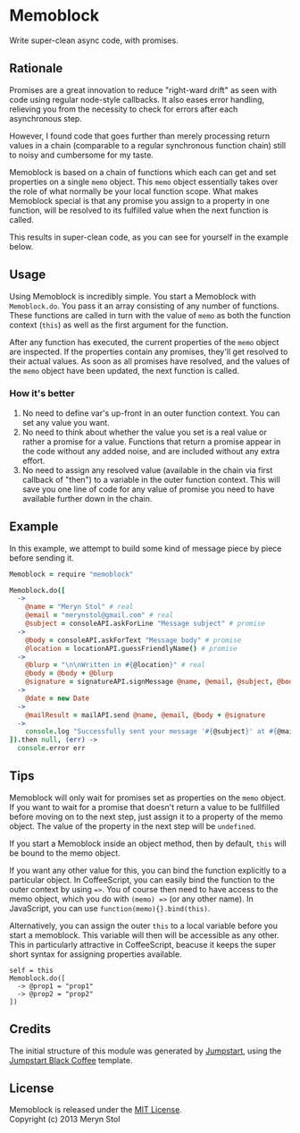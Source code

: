 # Memoblock

Write super-clean async code, with promises.

## Rationale

Promises are a great innovation to reduce "right-ward drift" as seen with code using regular node-style callbacks. It also eases error handling, relieving you from the necessity to check for errors after each asynchronous step.

However, I found code that goes further than merely processing return values in a chain (comparable to a regular synchronous function chain) still to noisy and cumbersome for my taste.

Memoblock is based on a chain of functions which each can get and set properties on a single `memo` object. This `memo` object essentially takes over the role of what normally be your local function scope. What makes Memoblock special is that any promise you assign to a property in one function, will be resolved to its fulfilled value when the next function is called.

This results in super-clean code, as you can see for yourself in the example below.

## Usage

Using Memoblock is incredibly simple. You start a Memoblock with `Memoblock.do`. You pass it an array consisting of any number of functions. These functions are called in turn with the value of `memo` as both the function context (`this`) as well as the first argument for the function.

After any function has executed, the current properties of the `memo` object are inspected. If the properties contain any promises, they'll get resolved to their actual values. As soon as all promises have resolved, and the values of the `memo` object have been updated, the next function is called.

### How it's better

1. No need to define var's up-front in an outer function context. You can set any value you want.
2. No need to think about whether the value you set is a real value or rather a promise for a value. Functions that return a promise appear in the code without any added noise, and are included without any extra effort.
3. No need to assign any resolved value (available in the chain via first callback of "then") to a variable in the outer function context. This will save you one line of code for any value of promise you need to have available further down in the chain.

## Example

In this example, we attempt to build some kind of message piece by piece before sending it.

```coffee
Memoblock = require "memoblock"

Memoblock.do([
  ->
    @name = "Meryn Stol" # real
    @email = "merynstol@gmail.com" # real
    @subject = consoleAPI.askForLine "Message subject" # promise
  ->
    @body = consoleAPI.askForText "Message body" # promise
    @location = locationAPI.guessFriendlyName() # promise
  ->
    @blurp = "\n\nWritten in #{@location}" # real
    @body = @body + @blurp
    @signature = signatureAPI.signMessage @name, @email, @subject, @body
  ->
    @date = new Date
  ->
    @mailResult = mailAPI.send @name, @email, @body + @signature
  ->
    console.log "Successfully sent your message '#{@subject}' at #{@mailResult.getFriendlyTime()}."
]).then null, (err) ->
  console.error err
```

## Tips

Memoblock will only wait for promises set as properties on the `memo` object. If you want to wait for a promise that doesn't return a value to be fullfilled before moving on to the next step, just assign it to a property of the memo object. The value of the property in the next step will be `undefined`.

If you start a Memoblock inside an object method, then by default, `this` will be bound to the memo object.

 If you want any other value for this, you can bind the function explicitly to a particular object. In CoffeeScript, you can easily bind the function to the outer context by using `=>`. You of course then need to have access to the memo object, which you do with `(memo) =>` (or any other name). In JavaScript, you can use `function(memo){}.bind(this)`.
 
 Alternatively, you can assign the outer `this` to a local variable before you start a memoblock. This variable will then will be accessible as any other. This in particularly attractive in CoffeeScript, beacuse it keeps the super short syntax for assigning properties available.
 
 ```
 self = this
 Memoblock.do([
   -> @prop1 = "prop1"
   -> @prop2 = "prop2"
 ])
```

## Credits

The initial structure of this module was generated by [Jumpstart](https://github.com/meryn/jumpstart), using the [Jumpstart Black Coffee](https://github.com/meryn/jumpstart-black-coffee) template.

## License

Memoblock is released under the [MIT License](http://opensource.org/licenses/MIT).  
Copyright (c) 2013 Meryn Stol  